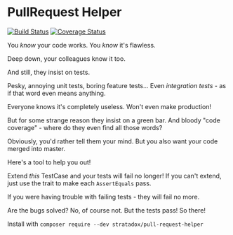 # PullRequest Helper

[![Build Status](https://travis-ci.org/Stratadox/PullRequestHelper.svg?branch=master)](https://travis-ci.org/Stratadox/PullRequestHelper)
[![Coverage Status](https://coveralls.io/repos/github/Stratadox/PullRequestHelper/badge.svg?branch=master)](https://coveralls.io/github/Stratadox/PullRequestHelper?branch=master)

You *know* your code works. 
You *know* it's flawless.

Deep down, your colleagues know it too.

And still, they insist on tests.

Pesky, annoying unit tests, boring feature tests...
Even *integration tests* - as if that word even means anything.

Everyone knows it's completely useless. Won't even make production!

But for some strange reason they insist on a green bar.
And bloody "code coverage" - where do they even find all those words?

Obviously, you'd rather tell them your mind.
But you also want your code merged into master.

Here's a tool to help you out!

Extend *this* TestCase and your tests will fail no longer!
If you can't extend, just use the trait to make each `AssertEquals` pass.

If you were having trouble with failing tests - they will fail no more.

Are the bugs solved? No, of course not. But the tests pass! So there!

Install with `composer require --dev stratadox/pull-request-helper`
